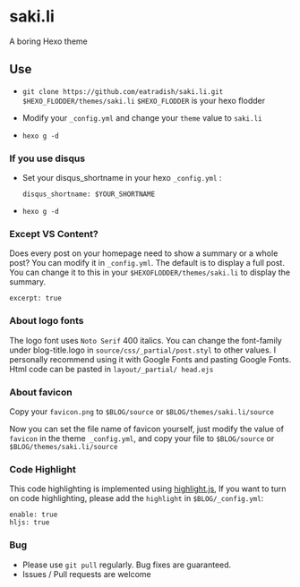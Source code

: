# saki.li
A boring Hexo theme

## Use
- `git clone https://github.com/eatradish/saki.li.git $HEXO_FLODDER/themes/saki.li`
  `$HEXO_FLODDER` is your hexo flodder

- Modify your `_config.yml` and change your `theme` value to `saki.li`

- `hexo g -d`

### If you use disqus
- Set your disqus_shortname in your hexo `_config.yml` :
  ```
  disqus_shortname: $YOUR_SHORTNAME
  ```

- `hexo g -d`

### Except VS Content?
Does every post on your homepage need to show a summary or a whole post? You can modify it in `_config.yml`. The default is to display a full post. You can change it to this in your `$HEXOFLODDER/themes/saki.li` to display the summary.

```
excerpt: true
```

### About logo fonts
The logo font uses `Noto Serif` 400 italics. You can change the font-family under blog-title.logo in `source/css/_partial/post.styl` to other values. I personally recommend using it with Google Fonts and pasting Google Fonts. Html code can be pasted in `layout/_partial/ head.ejs`

### About favicon
Copy your `favicon.png` to `$BLOG/source` or `$BLOG/themes/saki.li/source`

Now you can set the file name of favicon yourself, just modify the value of `favicon` in the theme` _config.yml`, and copy your file to `$BLOG/source` or `$BLOG/themes/saki.li/source`

### Code Highlight
This code highlighting is implemented using [highlight.js](https://highlightjs.org/), If you want to turn on code highlighting, please add the `highlight` in `$BLOG/_config.yml`:

```
enable: true
hljs: true
```

### Bug
- Please use `git pull` regularly. Bug fixes are guaranteed.
- Issues / Pull requests are welcome
